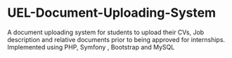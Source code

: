 # UEL-Document-Uploading-System
A document uploading system for students to upload their CVs, Job description and relative documents prior to being approved for internships.  Implemented using PHP, Symfony , Bootstrap and MySQL
